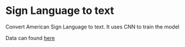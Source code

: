 # Sign Language to text
Convert American Sign Language to text.
It uses CNN to train the model

Data can found <a href='https://drive.google.com/drive/folders/1H25Ck2tLBPhSJ2U3hwFym5kurXWx9Fga?usp=sharing'>here</a>
